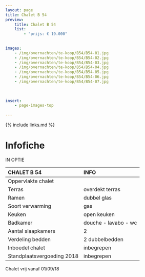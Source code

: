 ```yaml
---
layout: page
title: Chalet B 54
preview: 
    title: Chalet B 54
    list:
        - "prijs: € 19.000"
        
        
images:
    - /img/overnachten/te-koop/B54/B54-01.jpg
    - /img/overnachten/te-koop/B54/B54-02.jpg
    - /img/overnachten/te-koop/B54/B54-03.jpg
    - /img/overnachten/te-koop/B54/B54-04.jpg
    - /img/overnachten/te-koop/B54/B54-05.jpg
    - /img/overnachten/te-koop/B54/B54-06.jpg
    - /img/overnachten/te-koop/B54/B54-07.jpg
    
    
    
insert:
    - page-images-top
    
---
```


{% include links.md %}



# Infofiche 

IN OPTIE

CHALET B 54                 | INFO        | 
:---------------------------|:------------|
Oppervlakte chalet          |
Terras                      |overdekt terras 
Ramen                       |dubbel glas
Soort verwarming            |gas
Keuken                      |open keuken
Badkamer                    |douche - lavabo - wc
Aantal slaapkamers          |2
Verdeling bedden            |2 dubbelbedden
Inboedel chalet             |inbegrepen
Standplaatsvergoeding 2018  |inbegrepen

Chalet vrij vanaf 01/09/18
